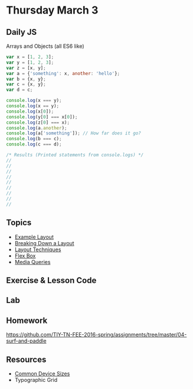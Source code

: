 # Thursday March 3

## Daily JS

Arrays and Objects (all ES6 like)

```js
var x = [1, 2, 3];
var y = [1, 2, 3];
var z = [x, y];
var a = {'something': x, another: 'hello'};
var b = {x, y};
var c = {x, y};
var d = c;

console.log(x === y);
console.log(x == y);
console.log(x[0]);
console.log(y[0] === x[0]);
console.log(z[0] === x);
console.log(a.another);
console.log(a['something']); // How far does it go?
console.log(b === c);
console.log(c === d);

/* Results (Printed statements from console.logs) */
//
//
//
//
//
//
//
//
//
```

## Topics

* [Example Layout](https://raw.githubusercontent.com/TIY-Austin-Front-End-Engineering/mobile-layout-2/master/stage4.png)
* [Breaking Down a Layout](layout-planning.html)
* [Layout Techniques](layout-tricks.html)
* [Flex Box](flex-box.html)
* [Media Queries](media-queries.html)

## Exercise & Lesson Code

## Lab

## Homework

https://github.com/TIY-TN-FEE-2016-spring/assignments/tree/master/04-surf-and-paddle

## Resources

* [Common Device Sizes](https://css-tricks.com/snippets/css/media-queries-for-standard-devices/)
* Typographic Grid
